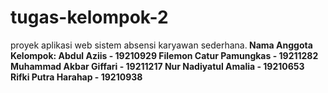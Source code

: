 # tugas-kelompok-2
proyek aplikasi web sistem absensi karyawan sederhana.<b>
Nama Anggota Kelompok:
Abdul Aziis - 19210929
Filemon Catur Pamungkas - 19211282
Muhammad Akbar Giffari - 19211217
Nur Nadiyatul Amalia - 19210653
Rifki Putra Harahap - 19210938

